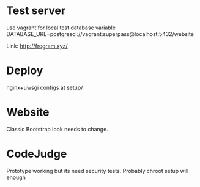 # Test server
use vagrant for local test
database variable DATABASE_URL=postgresql://vagrant:superpass@localhost:5432/website

Link: http://fregram.xyz/

# Deploy 

nginx+uwsgi configs at setup/

# Website
Classic Bootstrap look needs to change.

# CodeJudge
Prototype working but its need security tests. Probably chroot setup will enough

